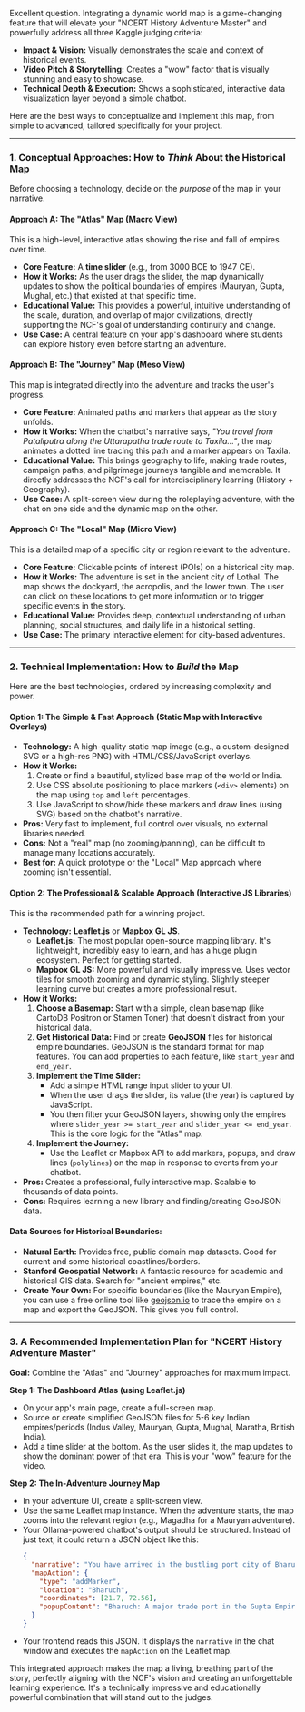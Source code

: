 Excellent question. Integrating a dynamic world map is a game-changing feature that will elevate your "NCERT History Adventure Master" and powerfully address all three Kaggle judging criteria:

*   **Impact & Vision:** Visually demonstrates the scale and context of historical events.
*   **Video Pitch & Storytelling:** Creates a "wow" factor that is visually stunning and easy to showcase.
*   **Technical Depth & Execution:** Shows a sophisticated, interactive data visualization layer beyond a simple chatbot.

Here are the best ways to conceptualize and implement this map, from simple to advanced, tailored specifically for your project.

---

### 1. Conceptual Approaches: How to *Think* About the Historical Map

Before choosing a technology, decide on the *purpose* of the map in your narrative.

#### **Approach A: The "Atlas" Map (Macro View)**

This is a high-level, interactive atlas showing the rise and fall of empires over time.
*   **Core Feature:** A **time slider** (e.g., from 3000 BCE to 1947 CE).
*   **How it Works:** As the user drags the slider, the map dynamically updates to show the political boundaries of empires (Mauryan, Gupta, Mughal, etc.) that existed at that specific time.
*   **Educational Value:** This provides a powerful, intuitive understanding of the scale, duration, and overlap of major civilizations, directly supporting the NCF's goal of understanding continuity and change.
*   **Use Case:** A central feature on your app's dashboard where students can explore history even before starting an adventure.

#### **Approach B: The "Journey" Map (Meso View)**

This map is integrated directly into the adventure and tracks the user's progress.
*   **Core Feature:** Animated paths and markers that appear as the story unfolds.
*   **How it Works:** When the chatbot's narrative says, *"You travel from Pataliputra along the Uttarapatha trade route to Taxila..."*, the map animates a dotted line tracing this path and a marker appears on Taxila.
*   **Educational Value:** This brings geography to life, making trade routes, campaign paths, and pilgrimage journeys tangible and memorable. It directly addresses the NCF's call for interdisciplinary learning (History + Geography).
*   **Use Case:** A split-screen view during the roleplaying adventure, with the chat on one side and the dynamic map on the other.

#### **Approach C: The "Local" Map (Micro View)**

This is a detailed map of a specific city or region relevant to the adventure.
*   **Core Feature:** Clickable points of interest (POIs) on a historical city map.
*   **How it Works:** The adventure is set in the ancient city of Lothal. The map shows the dockyard, the acropolis, and the lower town. The user can click on these locations to get more information or to trigger specific events in the story.
*   **Educational Value:** Provides deep, contextual understanding of urban planning, social structures, and daily life in a historical setting.
*   **Use Case:** The primary interactive element for city-based adventures.

---

### 2. Technical Implementation: How to *Build* the Map

Here are the best technologies, ordered by increasing complexity and power.

#### **Option 1: The Simple & Fast Approach (Static Map with Interactive Overlays)**

*   **Technology:** A high-quality static map image (e.g., a custom-designed SVG or a high-res PNG) with HTML/CSS/JavaScript overlays.
*   **How it Works:**
    1.  Create or find a beautiful, stylized base map of the world or India.
    2.  Use CSS absolute positioning to place markers (`<div>` elements) on the map using `top` and `left` percentages.
    3.  Use JavaScript to show/hide these markers and draw lines (using SVG) based on the chatbot's narrative.
*   **Pros:** Very fast to implement, full control over visuals, no external libraries needed.
*   **Cons:** Not a "real" map (no zooming/panning), can be difficult to manage many locations accurately.
*   **Best for:** A quick prototype or the "Local" Map approach where zooming isn't essential.

#### **Option 2: The Professional & Scalable Approach (Interactive JS Libraries)**

This is the recommended path for a winning project.

*   **Technology:** **Leaflet.js** or **Mapbox GL JS**.
    *   **Leaflet.js:** The most popular open-source mapping library. It's lightweight, incredibly easy to learn, and has a huge plugin ecosystem. Perfect for getting started.
    *   **Mapbox GL JS:** More powerful and visually impressive. Uses vector tiles for smooth zooming and dynamic styling. Slightly steeper learning curve but creates a more professional result.
*   **How it Works:**
    1.  **Choose a Basemap:** Start with a simple, clean basemap (like CartoDB Positron or Stamen Toner) that doesn't distract from your historical data.
    2.  **Get Historical Data:** Find or create **GeoJSON** files for historical empire boundaries. GeoJSON is the standard format for map features. You can add properties to each feature, like `start_year` and `end_year`.
    3.  **Implement the Time Slider:**
        *   Add a simple HTML range input slider to your UI.
        *   When the user drags the slider, its value (the year) is captured by JavaScript.
        *   You then filter your GeoJSON layers, showing only the empires where `slider_year >= start_year` and `slider_year <= end_year`. This is the core logic for the "Atlas" map.
    4.  **Implement the Journey:**
        *   Use the Leaflet or Mapbox API to add markers, popups, and draw lines (`polylines`) on the map in response to events from your chatbot.
*   **Pros:** Creates a professional, fully interactive map. Scalable to thousands of data points.
*   **Cons:** Requires learning a new library and finding/creating GeoJSON data.

#### **Data Sources for Historical Boundaries:**

*   **Natural Earth:** Provides free, public domain map datasets. Good for current and some historical coastlines/borders.
*   **Stanford Geospatial Network:** A fantastic resource for academic and historical GIS data. Search for "ancient empires," etc.
*   **Create Your Own:** For specific boundaries (like the Mauryan Empire), you can use a free online tool like [geojson.io](http://geojson.io/) to trace the empire on a map and export the GeoJSON. This gives you full control.

---

### 3. A Recommended Implementation Plan for "NCERT History Adventure Master"

**Goal:** Combine the "Atlas" and "Journey" approaches for maximum impact.

**Step 1: The Dashboard Atlas (using Leaflet.js)**
*   On your app's main page, create a full-screen map.
*   Source or create simplified GeoJSON files for 5-6 key Indian empires/periods (Indus Valley, Mauryan, Gupta, Mughal, Maratha, British India).
*   Add a time slider at the bottom. As the user slides it, the map updates to show the dominant power of that era. This is your "wow" feature for the video.

**Step 2: The In-Adventure Journey Map**
*   In your adventure UI, create a split-screen view.
*   Use the same Leaflet map instance. When the adventure starts, the map zooms into the relevant region (e.g., Magadha for a Mauryan adventure).
*   Your Ollama-powered chatbot's output should be structured. Instead of just text, it could return a JSON object like this:
    ```json
    {
      "narrative": "You have arrived in the bustling port city of Bharuch, a key hub for trade with the Romans...",
      "mapAction": {
        "type": "addMarker",
        "location": "Bharuch",
        "coordinates": [21.7, 72.56],
        "popupContent": "Bharuch: A major trade port in the Gupta Empire."
      }
    }
    ```
*   Your frontend reads this JSON. It displays the `narrative` in the chat window and executes the `mapAction` on the Leaflet map.

This integrated approach makes the map a living, breathing part of the story, perfectly aligning with the NCF's vision and creating an unforgettable learning experience. It's a technically impressive and educationally powerful combination that will stand out to the judges.